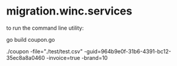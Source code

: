 # migration.winc.services

to run the command line utility:

go build coupon.go

./coupon -file="./test/test.csv" -guid=964b9e0f-31b6-4391-bc12-35ec8a8a0460 -invoice=true -brand=10
